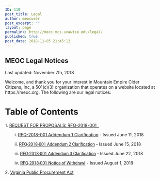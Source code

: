 ```yaml
---
ID: 110
post_title: Legal
author: meocuser
post_excerpt: ""
layout: page
permalink: http://meoc.mcs.uvawise.edu/legal/
published: true
post_date: 2018-11-05 21:45:12
---
```

<h2>MEOC Legal Notices</h2>		
		<p>Last updated: November 7th, 2018</p><p>Welcome, and thank you for your interest in Mountain Empire Older Citizens, Inc, a 501(c)(3) organization that operates on a website located at https://meoc.org. The following are our legal notices:</p>		
			<h1>Table of Contents</h1>		
		<p>1. <a href="http://meoc.org/RFP_2018_001_VOIP_System.pdf">REQUEST FOR PROPOSALS: RFQ-2018-001  </a></p><p>        i. <a href="http://meoc.org/RFP_2018-001_Addendum_1_Clarification.pdf">RFQ-2018-001 Addendum 1 Clarification</a> - Issued June 11, 2018</p><p>        ii. <a style="font-family: Roboto, sans-serif; font-size: 14px; font-style: normal; font-variant-ligatures: normal; font-variant-caps: normal; font-weight: 400; background-color: #ffffff;" href="http://meoc.org/RFP_2018-001_Addendum_2_Clarification.pdf">RFQ-2018-001 Addendum 2 Clarification</a> - Issued June 15, 2018</p><p>        iii. <a style="font-family: Roboto, sans-serif; font-size: 14px; font-style: normal; font-variant-ligatures: normal; font-variant-caps: normal; font-weight: 400; background-color: #ffffff;" href="http://meoc.org/RFP_2018-001_Addendum_3_Clarification.pdf">RFQ-2018-001 Addendum 3 Clarification</a> - Issued June 22, 2018</p><p>        iv. <a style="font-family: Roboto, sans-serif; font-size: 14px; font-style: normal; font-variant-ligatures: normal; font-variant-caps: normal; font-weight: 400; background-color: #ffffff;" href="http://meoc.org/NOTICE_OF_WITHDRAWL_MEOC_RFP_2018_001.pdf">RFQ-2018-001 Notice of Withdrawl</a> - Issued August 1, 2018</p><p>2. <a href="https://law.lis.virginia.gov/vacodepopularnames/virginia-public-procurement-act/">Virginia Public Procurement Act</a></p>